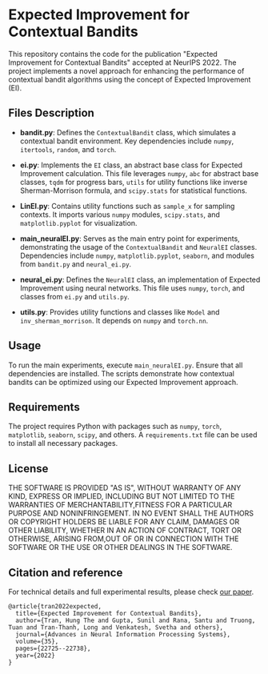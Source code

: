 # Expected Improvement for Contextual Bandits

This repository contains the code for the publication "Expected Improvement for Contextual Bandits" accepted at NeurIPS 2022. The project implements a novel approach for enhancing the performance of contextual bandit algorithms using the concept of Expected Improvement (EI).

## Files Description

- **bandit.py**: Defines the `ContextualBandit` class, which simulates a contextual bandit environment. Key dependencies include `numpy`, `itertools`, `random`, and `torch`.

- **ei.py**: Implements the `EI` class, an abstract base class for Expected Improvement calculation. This file leverages `numpy`, `abc` for abstract base classes, `tqdm` for progress bars, `utils` for utility functions like inverse Sherman-Morrison formula, and `scipy.stats` for statistical functions.

- **LinEI.py**: Contains utility functions such as `sample_x` for sampling contexts. It imports various `numpy` modules, `scipy.stats`, and `matplotlib.pyplot` for visualization.

- **main_neuralEI.py**: Serves as the main entry point for experiments, demonstrating the usage of the `ContextualBandit` and `NeuralEI` classes. Dependencies include `numpy`, `matplotlib.pyplot`, `seaborn`, and modules from `bandit.py` and `neural_ei.py`.

- **neural_ei.py**: Defines the `NeuralEI` class, an implementation of Expected Improvement using neural networks. This file uses `numpy`, `torch`, and classes from `ei.py` and `utils.py`.

- **utils.py**: Provides utility functions and classes like `Model` and `inv_sherman_morrison`. It depends on `numpy` and `torch.nn`.

## Usage

To run the main experiments, execute `main_neuralEI.py`. Ensure that all dependencies are installed. The scripts demonstrate how contextual bandits can be optimized using our Expected Improvement approach.

## Requirements

The project requires Python with packages such as `numpy`, `torch`, `matplotlib`, `seaborn`, `scipy`, and others. A `requirements.txt` file can be used to install all necessary packages.

## License

THE SOFTWARE IS PROVIDED "AS IS", WITHOUT WARRANTY OF ANY KIND, EXPRESS OR IMPLIED, INCLUDING BUT NOT LIMITED TO THE WARRANTIES OF MERCHANTABILITY,FITNESS FOR A PARTICULAR PURPOSE AND NONINFRINGEMENT. IN NO EVENT SHALL THE AUTHORS OR COPYRIGHT HOLDERS BE LIABLE FOR ANY CLAIM, DAMAGES OR OTHER LIABILITY, WHETHER IN AN ACTION OF CONTRACT, TORT OR OTHERWISE, ARISING FROM,OUT OF OR IN CONNECTION WITH THE SOFTWARE OR THE USE OR OTHER DEALINGS IN THE SOFTWARE.

## Citation and reference 
For technical details and full experimental results, please check [our paper](https://proceedings.neurips.cc/paper_files/paper/2022/file/8f0942c43fcfba4cc66a859b9fcb1bba-Paper-Conference.pdf).
```
@article{tran2022expected,
  title={Expected Improvement for Contextual Bandits},
  author={Tran, Hung The and Gupta, Sunil and Rana, Santu and Truong, Tuan and Tran-Thanh, Long and Venkatesh, Svetha and others},
  journal={Advances in Neural Information Processing Systems},
  volume={35},
  pages={22725--22738},
  year={2022}
}
```
